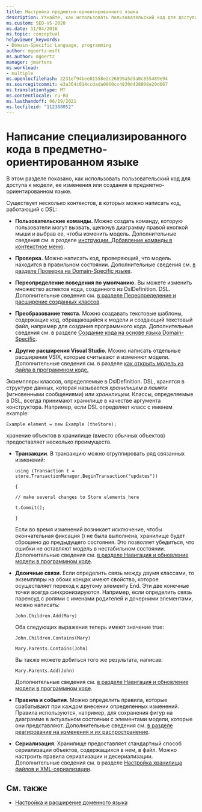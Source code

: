 ```yaml
---
title: Настройка предметно-ориентированного языка
description: Узнайте, как использовать пользовательский код для доступа, изменения или создания модели в доменном языке (DSL).
ms.custom: SEO-VS-2020
ms.date: 11/04/2016
ms.topic: conceptual
helpviewer_keywords:
- Domain-Specific Language, programming
author: mgoertz-msft
ms.author: mgoertz
manager: jmartens
ms.workload:
- multiple
ms.openlocfilehash: 2231ef94bee01558e2c26899a5d9a0c855489e94
ms.sourcegitcommit: e3a364c014ccdada0860cc4930d428808e20d667
ms.translationtype: MT
ms.contentlocale: ru-RU
ms.lasthandoff: 06/19/2021
ms.locfileid: "112388052"
---
```

# <a name="write-code-to-customize-a-domain-specific-language"></a>Написание специализированного кода в предметно-ориентированном языке

В этом разделе показано, как использовать пользовательский код для доступа к модели, ее изменения или создания в предметно-ориентированном языке.

Существует несколько контекстов, в которых можно написать код, работающий с DSL:

- **Пользовательские команды.** Можно создать команду, которую пользователи могут вызвать, щелкнув диаграмму правой кнопкой мыши и выбрав ее, чтобы изменить модель. Дополнительные сведения см. в разделе [инструкции. Добавление команды в контекстное меню](../modeling/how-to-add-a-command-to-the-shortcut-menu.md).

- **Проверка.** Можно написать код, проверяющий, что модель находится в правильном состоянии. Дополнительные сведения см. [в разделе Проверка на Domain-Specific языке](../modeling/validation-in-a-domain-specific-language.md).

- **Переопределение поведения по умолчанию.** Вы можете изменить множество аспектов кода, созданного из DslDefinition. DSL. Дополнительные сведения см. [в разделе Переопределение и расширение созданных классов](../modeling/overriding-and-extending-the-generated-classes.md).

- **Преобразование текста.** Можно создавать текстовые шаблоны, содержащие код, обращающийся к модели и создающий текстовый файл, например для создания программного кода. Дополнительные сведения см. в разделе [Создание кода на основе языка Domain-Specific](../modeling/generating-code-from-a-domain-specific-language.md).

- **Другие расширения Visual Studio.** Можно написать отдельные расширения VSIX, которые считывают и изменяют модели. Дополнительные сведения см. в разделе [как открыть модель из файла в программном коде.](../modeling/how-to-open-a-model-from-file-in-program-code.md)

Экземпляры классов, определяемые в DslDefinition. DSL, хранятся в структуре данных, которая называется *хранилищем в памяти* (мгновенными сообщениями) или *хранилищем*. Классы, определяемые в DSL, всегда принимают хранилище в качестве аргумента конструктора. Например, если DSL определяет класс с именем example:

`Example element = new Example (theStore);`

хранение объектов в хранилище (вместо обычных объектов) предоставляет несколько преимуществ.

- **Транзакции**. В транзакцию можно сгруппировать ряд связанных изменений:

     `using (Transaction t = store.TransactionManager.BeginTransaction("updates"))`

     `{`

     `// make several changes to Store elements here`

     `t.Commit();`

     `}`

     Если во время изменений возникает исключение, чтобы окончательная фиксация () не была выполнена, хранилище будет сброшено до предыдущего состояния. Это позволяет убедиться, что ошибки не оставляют модель в нестабильном состоянии. Дополнительные сведения см. [в разделе Навигация и обновление модели в программном коде](../modeling/navigating-and-updating-a-model-in-program-code.md).

- **Двоичные связи**. Если определить связь между двумя классами, то экземпляры на обоих концах имеют свойство, которое осуществляет переход к другому элементу End. Эти две конечные точки всегда синхронизируются. Например, если определить связь паренсуд с ролями с именами родителей и дочерними элементами, можно написать:

     `John.Children.Add(Mary)`

     Оба следующих выражения теперь имеют значение true:

     `John.Children.Contains(Mary)`

     `Mary.Parents.Contains(John)`

     Вы также можете добиться того же результата, написав:

     `Mary.Parents.Add(John)`

     Дополнительные сведения см. [в разделе Навигация и обновление модели в программном коде](../modeling/navigating-and-updating-a-model-in-program-code.md).

- **Правила и события**. Можно определить правила, которые срабатывают при каждом внесении определенных изменений. Правила используются, например, для сохранения фигур на диаграмме в актуальном состоянии с элементами модели, которые они представляют. Дополнительные сведения см. [в разделе реагирование на изменения и их распространение](../modeling/responding-to-and-propagating-changes.md).

- **Сериализация**. Хранилище предоставляет стандартный способ сериализации объектов, содержащихся в нем, в файл. Можно настроить правила сериализации и десериализации. Дополнительные сведения см. в разделе [Настройка хранилища файлов и XML-сериализации](../modeling/customizing-file-storage-and-xml-serialization.md).

## <a name="see-also"></a>См. также

- [Настройка и расширение доменного языка](../modeling/customizing-and-extending-a-domain-specific-language.md)
